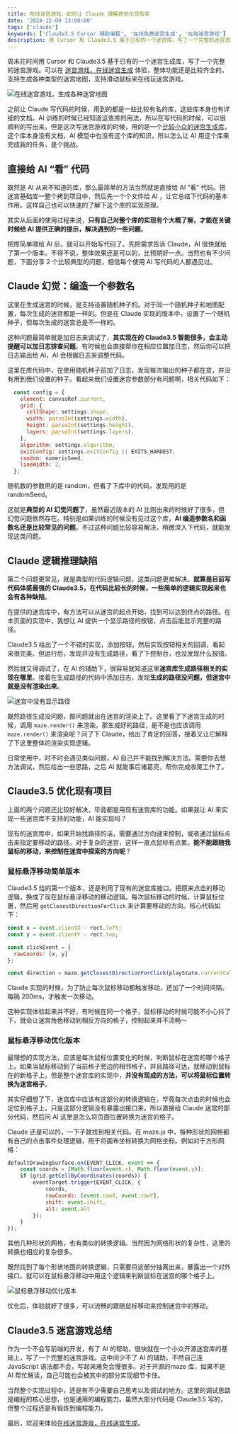 ```yaml
---
title: 在线迷宫游戏，如何让 Claude 理解并优化现有库
date: '2024-12-09 13:00:00'
tags: ['claude']
keywords: ['Claude3.5 Cursor 辅助编程', '在线免费迷宫生成', '在线迷宫游戏']
description: 用 Cursor 和 Claude3.5 基于已有的一个迷宫库，写了一个完整的迷宫游戏。支持各种迷宫在线生成，并支持用鼠标来在线玩迷宫游戏。
---
```


周末花时间用 Cursor 和 Claude3.5 基于已有的一个迷宫生成库，写了一个完整的迷宫游戏。可以在 [迷宫游戏，在线迷宫生成](https://gallery.selfboot.cn/zh/games/maze) 体验，整体功能还是比较齐全的，支持生成各种类型的迷宫地图，支持滑动鼠标来在线玩迷宫游戏。

![在线迷宫游戏，生成各种迷宫地图](https://slefboot-1251736664.file.myqcloud.com/20241209_ai_gallery_maze_blog.png)

之前让 Claude 写代码的时候，用到的都是一些比较有名的库，这些库本身也有详细的文档。AI 训练的时候已经知道这些库的用法，所以在写代码的时候，可以很顺利的写出来。但是这次写迷宫游戏的时候，用的是一个[比较小众的迷宫生成库](https://github.com/codebox/mazes)，这个库本身没有文档，AI 模型中也没有这个库的知识，所以怎么让 AI 用这个库来完成我的任务，是个挑战。

## 直接给 AI “看” 代码

既然是 AI 从来不知道的库，那么最简单的方法当然就是直接给 AI “看” 代码。把迷宫基础库一整个拷到项目中，然后先一个个文件给 AI ，让它总结下代码的基本作用。这样自己也可以快速的了解下这个库的实现原理。

其实从后面的使用过程来说，**只有自己对整个库的实现有个大概了解，才能在关键时候给 AI 提供正确的提示，解决遇到的一些问题**。

把库简单喂给 AI 后，就可以开始写代码了。先把需求告诉 Claude，AI 很快就给了第一个版本。不得不说，整体效果还是可以的，比预期好一点。当然也有不少问题，下面分享 2 个比较典型的问题，相信每个使用 AI 写代码的人都遇见过。

## Claude 幻觉：编造一个参数名

这里在生成迷宫的时候，是支持设置随机种子的。对于同一个随机种子和地图配置，每次生成的迷宫都是一样的。但是在 Claude 实现的版本中，设置了一个随机种子，但每次生成的迷宫总是不一样的。

这种问题最简单就是加日志来调试了，**其实现在的 Claude3.5 智能很多，会主动提醒可以加日志排查问题**。有时候也会直接帮你在相应位置加日志，然后你可以把日志输出给 AI，AI 会根据日志来调整代码。

这里在库代码中，在使用随机种子前加了日志，发现每次输出的种子都在变，并没有用到我们设置的种子。看起来我们设置迷宫参数部分有问题啊，相关代码如下：

```javascript
  const config = {
    element: canvasRef.current,
    grid: {
      cellShape: settings.shape,
      width: parseInt(settings.width),
      height: parseInt(settings.height),
      layers: parseInt(settings.layers),
    },
    algorithm: settings.algorithm,
    exitConfig: settings.exitConfig || EXITS_HARDEST,
    random: numericSeed,
    lineWidth: 2,
  };
```

随机数的参数用的是 random，但看了下库中的代码，发现用的是 randomSeed。

这就是**典型的 AI 幻觉问题了**，虽然最近版本的 AI 比刚出来的时候好了很多，但幻觉问题依然存在。特别是如果训练的时候没有见过这个库，**AI 编造参数名和函数名还是比较常见的问题**。不过这种问题比较容易解决，稍微深入下代码，就能发现这类问题。

## Claude 逻辑推理缺陷

第二个问题更常见，就是典型的代码逻辑问题，这类问题更难解决。**就算是目前写代码体感最强的 Claude3.5，在代码比较长的时候，一些简单的逻辑实现起来也会有各种缺陷**。

在提供的迷宫库中，有方法可以从迷宫的起点开始，找到可以达到终点的路径。在本页面的实现中，我想让 AI 提供一个显示路径的按钮，点击后能显示完整的路径。

Claude3.5 给出了一个不错的实现，添加按钮，然后实现按钮相关的回调，看起来很完美。但运行后，发现并没有生成路径，看了下控制台，也没发现什么报错。

然后就又得调试了，在 AI 的辅助下，很容易就知道这里**迷宫库生成路径相关的实现在哪里**。接着在生成路径的代码中添加日志，发现**生成的路径没问题，但迷宫中就是没有渲染出来**。

![迷宫中没有显示路径](https://slefboot-1251736664.file.myqcloud.com/20241209_ai_gallery_maze_path.png)

既然路径生成没问题，那问题就出在迷宫的渲染上了。这里看了下迷宫生成的时候，调用 `maze.render()` 来渲染。那生成好的路径，是不是也应该调用 `maze.render()` 来渲染呢？问了下 Claude，给出了肯定的回答，接着又让它解释了下这里整体的渲染实现逻辑。

日常使用中，时不时会遇见类似问题，AI 自己并不能找到解决方法。需要你去想方法调试，然后给出一些思路，之后 AI 就能事后诸葛亮，帮你完成收尾工作了。

## Claude3.5 优化现有项目

上面的两个问题还比较好解决，毕竟都是用现有迷宫库的功能。如果我让 AI 来实现一些迷宫库不支持的功能，AI 能实现吗？

现有的迷宫库中，如果开始找路径的话，需要通过方向键来控制，或者通过鼠标点击来指定要移动的路径。对于复杂的迷宫，这样一直点鼠标有点累。**能不能跟随我鼠标的移动，来控制在迷宫中探索的方向呢**？

### 鼠标悬浮移动简单版本

Claude3.5 给的第一个版本，还是利用了现有的迷宫库接口。把原来点击的移动逻辑，换成了现在鼠标悬浮移动的移动逻辑。每次鼠标移动的时候，计算鼠标位置，然后用 `getClosestDirectionForClick` 来计算要移动的方向。核心代码如下：

```javascript
const x = event.clientX - rect.left;
const y = event.clientY - rect.top;

const clickEvent = {
  rawCoords: [x, y]
};

const direction = maze.getClosestDirectionForClick(playState.currentCell, clickEvent);
```

Claude 实现的时候，为了防止每次鼠标移动都触发移动，还加了一个时间间隔。每隔 200ms，才触发一次移动。

这种实现体验起来并不好，有时候在同一个格子，鼠标移动的时候可能不小心抖了下，就会让迷宫角色移动到相反方向的格子，控制起来并不流畅～

### 鼠标悬浮移动优化版本

最理想的实现方法，应该是每次鼠标位置变化的时候，判断鼠标在迷宫的哪个格子上。如果当鼠标移动到了当前格子旁边的相邻格子，并且路径可达，就移动到鼠标在的新格子上。但是整个迷宫库的实现中，**并没有现成的方法，可以将鼠标位置转换为迷宫格子**。

其实仔细想了下，迷宫库中应该有这部分的转换逻辑在，毕竟每次点击的时候也会定位到格子上，只是这部分逻辑没有暴露出接口来。所以直接给 Claude 迷宫的部分代码，然后问 AI 这里是怎么将页面位置转换为迷宫的格子。

Claude 还是可以的，一下子就找到相关代码。在 maze.js 中，每种形状的网格都有自己的点击事件处理逻辑，用于将画布坐标转换为网格坐标。例如对于方形网格：

```javascript
defaultDrawingSurface.on(EVENT_CLICK, event => {
    const coords = [Math.floor(event.x), Math.floor(event.y)];
    if (grid.getCellByCoordinates(coords)) {
        eventTarget.trigger(EVENT_CLICK, {
            coords,
            rawCoords: [event.rawX, event.rawY],
            shift: event.shift,
            alt: event.alt
        });
    }
});
```

其他几种形状的网格，也有类似的转换逻辑。当然因为网络形状的复杂性，这里的转换也相应的复杂很多。

既然找到了每个形状地图的转换逻辑，只需要将这部分抽离出来，暴露出一个对外接口。就可以在鼠标悬浮移动中用这个逻辑来判断鼠标在迷宫的哪个格子上。

![鼠标悬浮移动优化版本](https://slefboot-1251736664.file.myqcloud.com/20241209_ai_gallery_maze_mouseover.png)

优化后，体验就好了很多，可以流畅的跟随鼠标移动来控制迷宫中的移动。

## Claude3.5 迷宫游戏总结

作为一个不会写前端的开发，有了 AI 的帮助，很快就在一个小众开源迷宫库的基础上，写了一个完整的迷宫游戏。这中间少不了 AI 的辅助，不然自己连 JavaScript 语法都不会，写起来难免会慢很多。对于开源的maze 库，如果不是 AI 帮忙解读，自己可能也会被其中的部分实现细节卡住。

当然整个实现过程中，还是有不少需要自己思考以及调试的地方。这里的调试思路是编程的核心思想，也是通用的编程能力。虽然大部分代码是 Claude3.5 写的，但整个过程还是有锻炼到编程能力。

最后，欢迎来体验[在线迷宫游戏，在线迷宫生成](https://gallery.selfboot.cn/zh/games/maze)。